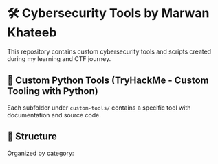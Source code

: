 # 🛠️ Cybersecurity Tools by Marwan Khateeb

This repository contains custom cybersecurity tools and scripts created during my learning and CTF journey.

## 🔧 Custom Python Tools (TryHackMe - Custom Tooling with Python)

Each subfolder under `custom-tools/` contains a specific tool with documentation and source code.


## 📂 Structure
Organized by category:
